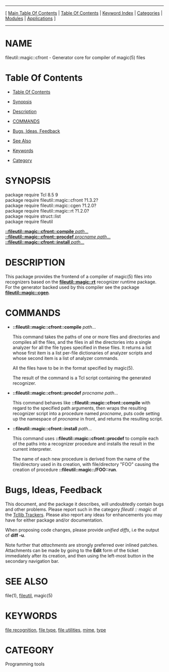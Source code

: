 
[//000000001]: # (fileutil::magic::cfront \- file utilities)
[//000000002]: # (Generated from file 'cfront\.man' by tcllib/doctools with format 'markdown')
[//000000003]: # (fileutil::magic::cfront\(n\) 1\.3\.2 tcllib "file utilities")

<hr> [ <a href="../../../../toc.md">Main Table Of Contents</a> &#124; <a
href="../../../toc.md">Table Of Contents</a> &#124; <a
href="../../../../index.md">Keyword Index</a> &#124; <a
href="../../../../toc0.md">Categories</a> &#124; <a
href="../../../../toc1.md">Modules</a> &#124; <a
href="../../../../toc2.md">Applications</a> ] <hr>

# NAME

fileutil::magic::cfront \- Generator core for compiler of magic\(5\) files

# <a name='toc'></a>Table Of Contents

  - [Table Of Contents](#toc)

  - [Synopsis](#synopsis)

  - [Description](#section1)

  - [COMMANDS](#section2)

  - [Bugs, Ideas, Feedback](#section3)

  - [See Also](#seealso)

  - [Keywords](#keywords)

  - [Category](#category)

# <a name='synopsis'></a>SYNOPSIS

package require Tcl 8\.5 9  
package require fileutil::magic::cfront ?1\.3\.2?  
package require fileutil::magic::cgen ?1\.2\.0?  
package require fileutil::magic::rt ?1\.2\.0?  
package require struct::list  
package require fileutil  

[__::fileutil::magic::cfront::compile__ *path*\.\.\.](#1)  
[__::fileutil::magic::cfront::procdef__ *procname* *path*\.\.\.](#2)  
[__::fileutil::magic::cfront::install__ *path*\.\.\.](#3)  

# <a name='description'></a>DESCRIPTION

This package provides the frontend of a compiler of magic\(5\) files into
recognizers based on the __[fileutil::magic::rt](rtcore\.md)__ recognizer
runtime package\. For the generator backed used by this compiler see the package
__[fileutil::magic::cgen](cgen\.md)__\.

# <a name='section2'></a>COMMANDS

  - <a name='1'></a>__::fileutil::magic::cfront::compile__ *path*\.\.\.

    This command takes the paths of one or more files and directories and
    compiles all the files, and the files in all the directories into a single
    analyzer for all the file types specified in these files\. It returns a list
    whose first item is a list per\-file dictionaries of analyzer scripts and
    whose second item is a list of analyzer commands\.

    All the files have to be in the format specified by magic\(5\)\.

    The result of the command is a Tcl script containing the generated
    recognizer\.

  - <a name='2'></a>__::fileutil::magic::cfront::procdef__ *procname* *path*\.\.\.

    This command behaves like __::fileutil::magic::cfront::compile__ with
    regard to the specified path arguments, then wraps the resulting recognizer
    script into a procedure named *procname*, puts code setting up the
    namespace of *procname* in front, and returns the resulting script\.

  - <a name='3'></a>__::fileutil::magic::cfront::install__ *path*\.\.\.

    This command uses __::fileutil::magic::cfront::procdef__ to compile each
    of the paths into a recognizer procedure and installs the result in the
    current interpreter\.

    The name of each new procedure is derived from the name of the
    file/directory used in its creation, with file/directory "FOO" causing the
    creation of procedure __::fileutil::magic::/FOO::run__\.

# <a name='section3'></a>Bugs, Ideas, Feedback

This document, and the package it describes, will undoubtedly contain bugs and
other problems\. Please report such in the category *fileutil :: magic* of the
[Tcllib Trackers](http://core\.tcl\.tk/tcllib/reportlist)\. Please also report
any ideas for enhancements you may have for either package and/or documentation\.

When proposing code changes, please provide *unified diffs*, i\.e the output of
__diff \-u__\.

Note further that *attachments* are strongly preferred over inlined patches\.
Attachments can be made by going to the __Edit__ form of the ticket
immediately after its creation, and then using the left\-most button in the
secondary navigation bar\.

# <a name='seealso'></a>SEE ALSO

file\(1\), [fileutil](\.\./fileutil/fileutil\.md), magic\(5\)

# <a name='keywords'></a>KEYWORDS

[file recognition](\.\./\.\./\.\./\.\./index\.md\#file\_recognition), [file
type](\.\./\.\./\.\./\.\./index\.md\#file\_type), [file
utilities](\.\./\.\./\.\./\.\./index\.md\#file\_utilities),
[mime](\.\./\.\./\.\./\.\./index\.md\#mime), [type](\.\./\.\./\.\./\.\./index\.md\#type)

# <a name='category'></a>CATEGORY

Programming tools
